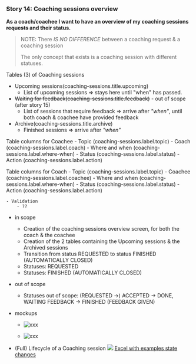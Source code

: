 ### Story 14: Coaching sessions overview
**As a coach/coachee I want to have an overview of my coaching sessions ~~requests~~ and their status.**

> NOTE: There *IS NO DIFFERENCE* between a coaching request & a coaching session
>
> The only concept that exists is a coaching session with different statuses.

Tables (3) of Coaching sessions 
-  Upcoming sessions(coaching-sessions.title.upcoming)
    - List of upcoming sessions => stays here until "when" has passed.
-  ~~Waiting for feedback(coaching-sessions.title.feedback)~~ - out of scope (after story 15)
    - List of sessions that require feedback => arrive after *"when"*, until both coach & coachee have provided feedback
-  Archive(coaching-sessions.title.archive)
    - Finished sessions => arrive after *"when"*

Table columns for Coachee
    - Topic (coaching-sessions.label.topic)
    - Coach (coaching-sessions.label.coach)
    - Where and when (coaching-sessions.label.where-when)
    - Status (coaching-sessions.label.status)
    - Action (coaching-sessions.label.action)
    
Table columns for Coach
    - Topic (coaching-sessions.label.topic)
    - Coachee (coaching-sessions.label.coachee)
    - Where and when (coaching-sessions.label.where-when)
    - Status (coaching-sessions.label.status)
    - Action (coaching-sessions.label.action)
   
    - Validation
        - ??
          
- in scope
    - Creation of the coaching sessions overview screen, for both the coach & the coachee
    - Creation of the 2 tables containing the Upcoming sessions & the Archived sessions
    - Transition from status REQUESTED to status FINISHED (AUTOMATICALLY CLOSED) 
    - Statuses: REQUESTED
    - Statuses: FINISHED (AUTOMATICALLY CLOSED)

- out of scope
    - Statuses out of scope: (REQUESTED ->) ACCEPTED -> DONE, WAITING FEEDBACK -> FINISHED (FEEDBACK GIVEN)

- mockups
    - ![xxx](../img/xxx.png)
              
    - ![xxx](../img/xxx.png)
    
- (Full) Lifecycle of a Coaching session
[![](https://mermaid.ink/img/eyJjb2RlIjoic3RhdGVEaWFncmFtXG5cblx0WypdIC0tPiBSRVFVRVNURUQ6IHJlcXVlc3Qgc2Vzc2lvblxuXHRSRVFVRVNURUQgLS0-IFsqXSA6IEF1dG9tYXRpY2FsbHkgY2xvc2VkXG4gICAgUkVRVUVTVEVEIC0tPiBbKl0gOiBDYW5jZWxsZWQgYnkgQ29hY2hlZVxuICAgIFJFUVVFU1RFRCAtLT4gQUNDRVBURUQ6IEFjY2VwdFxuICAgIEFDQ0VQVEVEIC0tPiBET05FX1dBSVRJTkdfRkVFREJBQ0s6IChhdXRvbWF0aWMpXG4gICAgUkVRVUVTVEVEIC0tPiBbKl0gOiBEZWNsaW5lXG4gICAgRE9ORV9XQUlUSU5HX0ZFRURCQUNLIC0tPiBbKl06IEZlZWRiYWNrIHByb3ZpZGVkXG4gICAgQUNDRVBURUQgLS0-IFsqXTogQ2FuY2VsbGVkIGJ5IENvYWNoXG4gICAgQUNDRVBURUQgLS0-IFsqXTogQ2FuY2VsbGVkIGJ5IENvYWNoZWVcblx0XHRcdFx0XHQiLCJtZXJtYWlkIjp7InRoZW1lIjoiZGVmYXVsdCJ9LCJ1cGRhdGVFZGl0b3IiOmZhbHNlfQ)](https://mermaid-js.github.io/mermaid-live-editor/#/edit/eyJjb2RlIjoic3RhdGVEaWFncmFtXG5cblx0WypdIC0tPiBSRVFVRVNURUQ6IHJlcXVlc3Qgc2Vzc2lvblxuXHRSRVFVRVNURUQgLS0-IFsqXSA6IEF1dG9tYXRpY2FsbHkgY2xvc2VkXG4gICAgUkVRVUVTVEVEIC0tPiBbKl0gOiBDYW5jZWxsZWQgYnkgQ29hY2hlZVxuICAgIFJFUVVFU1RFRCAtLT4gQUNDRVBURUQ6IEFjY2VwdFxuICAgIEFDQ0VQVEVEIC0tPiBET05FX1dBSVRJTkdfRkVFREJBQ0s6IChhdXRvbWF0aWMpXG4gICAgUkVRVUVTVEVEIC0tPiBbKl0gOiBEZWNsaW5lXG4gICAgRE9ORV9XQUlUSU5HX0ZFRURCQUNLIC0tPiBbKl06IEZlZWRiYWNrIHByb3ZpZGVkXG4gICAgQUNDRVBURUQgLS0-IFsqXTogQ2FuY2VsbGVkIGJ5IENvYWNoXG4gICAgQUNDRVBURUQgLS0-IFsqXTogQ2FuY2VsbGVkIGJ5IENvYWNoZWVcblx0XHRcdFx0XHQiLCJtZXJtYWlkIjp7InRoZW1lIjoiZGVmYXVsdCJ9LCJ1cGRhdGVFZGl0b3IiOmZhbHNlfQ)
[Excel with examples state changes](youcoach-examples-state-changes.xlsx)